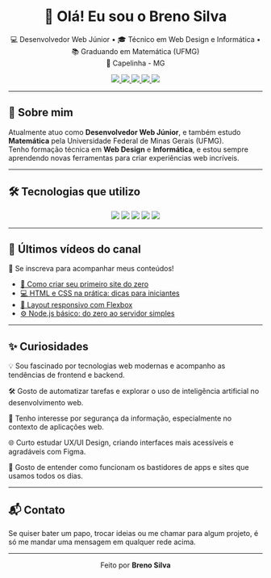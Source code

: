 <h1 align="center">👋 Olá! Eu sou o Breno Silva</h1>

<p align="center">
  💻 Desenvolvedor Web Júnior • 🎓 Técnico em Web Design e Informática • 📚 Graduando em Matemática (UFMG) <br/>
  📍 Capelinha - MG
</p>

<div align="center">
  <a href="https://brenosilva.com.br/">
    <img src="https://img.shields.io/website?label=brenosilva.com.br&style=for-the-badge&url=https://brenosilva.com.br/" />
  </a>
  <a href="https://github.com/SEU_USUARIO_AQUI">
    <img src="https://img.shields.io/badge/GitHub-000000?style=for-the-badge&logo=github&logoColor=white" />
  </a>
  <a href="https://www.youtube.com/@Brenosilva.r">
    <img src="https://img.shields.io/badge/YouTube-FF0000?style=for-the-badge&logo=youtube&logoColor=white" />
  </a>
  <a href="https://www.instagram.com/__breno__silva__/">
    <img src="https://img.shields.io/badge/Instagram-E4405F?style=for-the-badge&logo=instagram&logoColor=white" />
  </a>
  <a href="https://figma.com/@SEU_USUARIO_AQUI">
    <img src="https://img.shields.io/badge/Figma-F24E1E?style=for-the-badge&logo=figma&logoColor=white" />
  </a>
</div>

---

## 🚀 Sobre mim  
Atualmente atuo como **Desenvolvedor Web Júnior**, e também estudo **Matemática** pela Universidade Federal de Minas Gerais (UFMG).  
Tenho formação técnica em **Web Design** e **Informática**, e estou sempre aprendendo novas ferramentas para criar experiências web incríveis.

---

## 🛠️ Tecnologias que utilizo

<div align="center">
  <img src="https://img.shields.io/badge/HTML5-E34F26?style=for-the-badge&logo=html5&logoColor=white" />
  <img src="https://img.shields.io/badge/CSS3-1572B6?style=for-the-badge&logo=css3&logoColor=white" />
  <img src="https://img.shields.io/badge/JavaScript-F7DF1E?style=for-the-badge&logo=javascript&logoColor=black" />
  <img src="https://img.shields.io/badge/Node.js-339933?style=for-the-badge&logo=nodedotjs&logoColor=white" />
  <img src="https://img.shields.io/badge/Figma-F24E1E?style=for-the-badge&logo=figma&logoColor=white" />
</div>

---

## 🎥 Últimos vídeos do canal

📌 Se inscreva para acompanhar meus conteúdos!

- [🚀 Como criar seu primeiro site do zero](LINK_DO_VIDEO_01)
- [💻 HTML e CSS na prática: dicas para iniciantes](LINK_DO_VIDEO_02)
- [📱 Layout responsivo com Flexbox](LINK_DO_VIDEO_03)
- [⚙️ Node.js básico: do zero ao servidor simples](LINK_DO_VIDEO_04)

---

## ✨ Curiosidades

💡 Sou fascinado por tecnologias web modernas e acompanho as tendências de frontend e backend.

🛠️ Gosto de automatizar tarefas e explorar o uso de inteligência artificial no desenvolvimento web.

🔐 Tenho interesse por segurança da informação, especialmente no contexto de aplicações web.

🌐 Curto estudar UX/UI Design, criando interfaces mais acessíveis e agradáveis com Figma.

📱 Gosto de entender como funcionam os bastidores de apps e sites que usamos todos os dias.

---

## 📬 Contato

Se quiser bater um papo, trocar ideias ou me chamar para algum projeto, é só me mandar uma mensagem em qualquer rede acima.

---

<p align="center">
  Feito por <strong>Breno Silva</strong>
</p>
